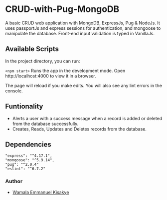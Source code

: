 # CRUD-with-Pug-MongoDB
A basic CRUD web application with MongoDB, ExpressJs, Pug &amp; NodeJs.
It uses passportJs and express sessions for authentication, and mongoose to manipulate the database.
Front-end input validation is typed in VanillaJs.

## Available Scripts
In the project directory, you can run:

`<npm start>`
Runs the app in the development mode.
Open http://localhost:4000 to view it in a browser.

The page will reload if you make edits.
You will also see any lint errors in the console.

## Funtionality
- Alerts a user with a success message when a record is added or deleted from the database successfully.
- Creates, Reads, Updates and Deletes records from the database.

## Dependencies
    "express": "^4.17.1",
    "mongoose": "^5.9.14",
    "pug": "^2.0.4"
    "eslint": "^6.7.2"

### Author
- [Wamala Emmanuel Kisakye]()
